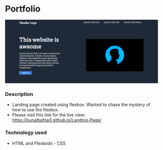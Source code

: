 

# Portfolio
![Thumbnail](https://github.com/kunalbafna3/Landing-Page/blob/main/homepage.PNG)

### Description
- Landing page created using flexbox. Wanted to chase the mystery of how to use the flexbox.
- Please visit this link for the live view: https://kunalbafna3.github.io/Landing-Page/
 
### Technology used
- HTML and Flexbodx - CSS

